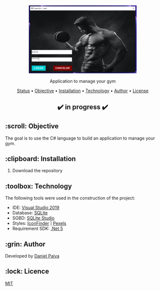 <p align="center">
  <a href="#">
    <img src="screen/superGym_login.png" width="350" alt="SuperGym">
  </a>
</p>
<p align="center">
    Application to manage your gym
</p>

<p align="center">
 <a href="#status">Status</a> • 
 <a href="#objective">Objective</a> •
 <a href="#installation">Installation</a> • 
 <a href="#technology">Technology</a> • 
 <a href="#author">Author</a> • 
 <a href="#licence">License</a>
</p>

<h2 align="center" id=status> 
	✔️ in progress ✔️
</h2>

<h2 id=objective>:scroll: Objective</h2>

The goal is to use the C# language to build an application to manage your gym.

<h2 id=installation>:clipboard: Installation</h2>

1. Download the repository

<h2 id=technology>:toolbox: Technology</h2>
The following tools were used in the construction of the project:

- IDE: <a href="https://visualstudio.microsoft.com/pt-br/vs/">Visual Studio 2019</a>
- Database: <a href="https://www.sqlite.org/index.html">SQLite</a>
- SGBD: <a href="https://go.microsoft.com/fwlink/?linkid=2163435">SQLite Studio</a>
- Styles: <a href="https://www.iconfinder.com/">IconFinder</a> | <a href="https://www.pexels.com/pt-br/">Pexels</a>
- Requirement SDK: <a href="https://dotnet.microsoft.com/download/dotnet/5.0">.Net 5</a>

<h2 id=author>:grin: Author</h2>
Developed by <a href="https://www.linkedin.com/in/danhpaiva/">Daniel Paiva</a>

<h2 id=licence>:lock: Licence</h2>
<a href="https://github.com/danhpaiva/superGym-chsarp/blob/main/LICENSE" target="_blank">MIT</a>
